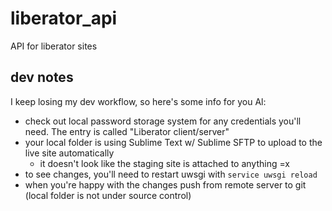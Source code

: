 # liberator_api

API for liberator sites

## dev notes

I keep losing my dev workflow, so here's some info for you Al:

* check out local password storage system for any credentials you'll need. The entry is called "Liberator client/server"
* your local folder is using Sublime Text w/ Sublime SFTP to upload to the live site automatically
    * it doesn't look like the staging site is attached to anything =x
* to see changes, you'll need to restart uwsgi with `service uwsgi reload`
* when you're happy with the changes push from remote server to git (local folder is not under source control)
